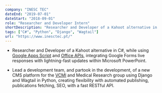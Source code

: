 ```yaml
---
company: "INESC TEC"
dateEnd: "2019-07-01"
dateStart: "2018-09-01"
role: "Researcher and Developer Intern"
shortDescription: "Researcher and Developer of a Kahoot alternative in C#, at the time, a new programming language to me, while using Google APIs and Office APIs, integrating Google Forms live responses with lightning-fast updates within Microsoft PowerPoint to be used throughout the University of Porto."
tags: ["C#", "Python", "Django", "Wagtail"]
url: "https://www.inesctec.pt/"
---
```


- Researcher and Developer of a Kahoot alternative in C#, while using [Google Apps Script](https://developers.google.com/apps-script) and [Office APIs](https://learn.microsoft.com/en-us/dotnet/csharp/advanced-topics/interop/walkthrough-office-programming), integrating Google Forms live responses with lightning-fast updates within Microsoft PowerPoint.

- Lead a development team, and partook in the development, of a new CMS platform for the [VCMI](https://vcmi.inesctec.pt/) and Medical Research group using Django and Wagtail in Python, creating flexibility with automated publishing, publications fetching, SEO, with a fast RESTful API.

